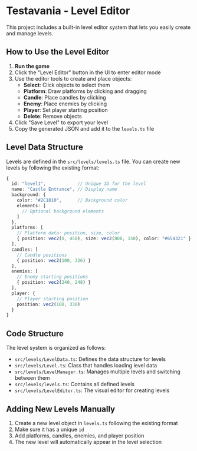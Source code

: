 # Testavania - Level Editor

This project includes a built-in level editor system that lets you easily create and manage levels.

## How to Use the Level Editor

1. **Run the game**
2. Click the "Level Editor" button in the UI to enter editor mode
3. Use the editor tools to create and place objects:
   - **Select**: Click objects to select them
   - **Platform**: Draw platforms by clicking and dragging
   - **Candle**: Place candles by clicking
   - **Enemy**: Place enemies by clicking
   - **Player**: Set player starting position
   - **Delete**: Remove objects
4. Click "Save Level" to export your level
5. Copy the generated JSON and add it to the `levels.ts` file

## Level Data Structure

Levels are defined in the `src/levels/levels.ts` file. You can create new levels by following the existing format:

```typescript
{
  id: "level1",            // Unique ID for the level
  name: "Castle Entrance", // Display name
  background: {
    color: "#2C1810",      // Background color
    elements: [
      // Optional background elements
    ]
  },
  platforms: [
    // Platform data: position, size, color
    { position: vec2(0, 450), size: vec2(800, 150), color: "#654321" }
  ],
  candles: [
    // Candle positions
    { position: vec2(100, 326) }
  ],
  enemies: [
    // Enemy starting positions
    { position: vec2(240, 248) }
  ],
  player: {
    // Player starting position
    position: vec2(100, 330)
  }
}
```

## Code Structure

The level system is organized as follows:

- `src/levels/LevelData.ts`: Defines the data structure for levels
- `src/levels/Level.ts`: Class that handles loading level data
- `src/levels/LevelManager.ts`: Manages multiple levels and switching between them
- `src/levels/levels.ts`: Contains all defined levels
- `src/levels/LevelEditor.ts`: The visual editor for creating levels

## Adding New Levels Manually

1. Create a new level object in `levels.ts` following the existing format
2. Make sure it has a unique `id`
3. Add platforms, candles, enemies, and player position
4. The new level will automatically appear in the level selection

